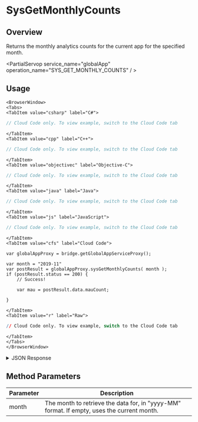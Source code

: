# SysGetMonthlyCounts
## Overview
Returns the monthly analytics counts for the current app for the specified month.

<PartialServop service_name="globalApp" operation_name="SYS_GET_MONTHLY_COUNTS" / >

## Usage

```mdx-code-block
<BrowserWindow>
<Tabs>
<TabItem value="csharp" label="C#">
```

```csharp
// Cloud Code only. To view example, switch to the Cloud Code tab
```

```mdx-code-block
</TabItem>
<TabItem value="cpp" label="C++">
```

```cpp
// Cloud Code only. To view example, switch to the Cloud Code tab
```

```mdx-code-block
</TabItem>
<TabItem value="objectivec" label="Objective-C">
```

```objectivec
// Cloud Code only. To view example, switch to the Cloud Code tab
```

```mdx-code-block
</TabItem>
<TabItem value="java" label="Java">
```

```java
// Cloud Code only. To view example, switch to the Cloud Code tab
```

```mdx-code-block
</TabItem>
<TabItem value="js" label="JavaScript">
```

```javascript
// Cloud Code only. To view example, switch to the Cloud Code tab
```

```mdx-code-block
</TabItem>
<TabItem value="cfs" label="Cloud Code">
```

```cfscript
var globalAppProxy = bridge.getGlobalAppServiceProxy();

var month = "2019-11"
var postResult = globalAppProxy.sysGetMonthlyCounts( month );
if (postResult.status == 200) {
    // Success!

    var mau = postResult.data.mauCount;

}
```

```mdx-code-block
</TabItem>
<TabItem value="r" label="Raw">
```

```r
// Cloud Code only. To view example, switch to the Cloud Code tab
```

```mdx-code-block
</TabItem>
</Tabs>
</BrowserWindow>
```

<details>
<summary>JSON Response</summary>

```json
{
    "status": 200,
    "data": {
        "monthDate": "2019-11",
        "sessionCount": 7,
        "sessionCountPlatform": {
            "IOS": 7
        },
        "sessionCountLibrary": {
            "APIExplorer": 7
        },
        "sessionCountLibraryVersion": {
            "4_3_0": 7
        },
        "dauCount": 3,
        "dauCountPlatform": {
            "IOS": 3
        },
        "mauCount": 3,
        "mauCountPlatform": {
            "IOS": 3
        },
        "accountCreationCount": 2,
        "accountCreationCountPlatform": {
            "IOS": 2
        },
        "purchaseCount": 0,
        "purchaseCountPlatform": {},
        "purchasedCountItem": {},
        "revenue": 0,
        "revenuePlatform": {},
        "revenueItem": {},
        "apiCallCount": 68,
        "s2sCallCount": 0,
        "webhookCallCount": 0,
        "webCallCount": 0,
        "ccApiCallCount": 25,
        "dispV1CallCount": 0,
        "offboardEventCount": 0,
        "ccScriptInvokeCount": 17,
        "scheduledScriptCallCount": 0,
        "loginsOverLimitCount": 0,
        "emailsSentCount": 0,
        "bulkOpCount": 0,
        "unreadableRequestCount": 0,
        "unprocessedRequestCount": 0,
        "freePeerApiCallCount": 0,
        "hostedCost": null,
        "hostedHours": null,
        "dormant": {
            "billedDormantAccounts": 4,
            "aggregatedDormantAccounts": 28
        },
        "rtt": {},
        "notificationCount": 0,
        "notificationCountTemplateId": {},
        "notificationCountPromotionId": {},
        "kbDownloaded": 0,
        "kbStorage": 14,
        "kbStorageMax": 2,
        "kbStorageDays": 7,
        "billingNetAPICount": 26,
        "billingBulkOpsCount": 0,
        "billingTotalAPICount": 26,
        "billingFreeApiCalls": 25,
        "billingDiscountedAPICredit": 0,
        "billingTotalBilledToCustomer": 43
    }
}
```
</details>

## Method Parameters
Parameter | Description
--------- | -----------
month | The month to retrieve the data for, in "yyyy-MM" format. If empty, uses the current month.


